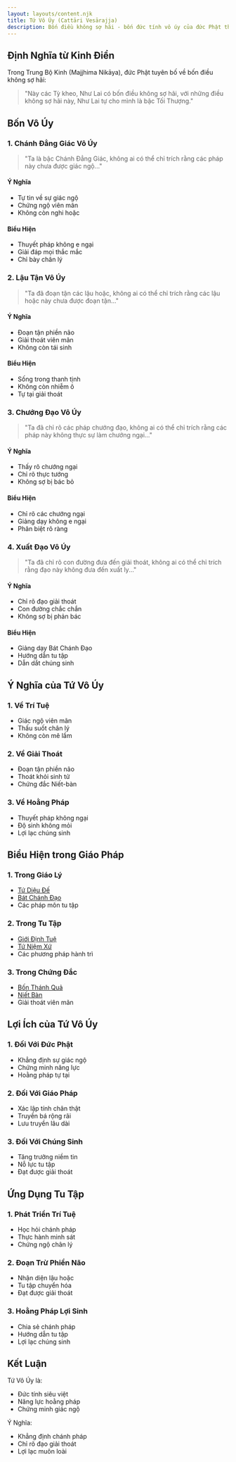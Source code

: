 ```yaml
---
layout: layouts/content.njk
title: Tứ Vô Úy (Cattāri Vesārajja)
description: Bốn điều không sợ hãi - bốn đức tính vô úy của đức Phật thể hiện sự giác ngộ viên mãn
---
```


## Định Nghĩa từ Kinh Điển

Trong Trung Bộ Kinh (Majjhima Nikāya), đức Phật tuyên bố về bốn điều không sợ hãi:

> "Này các Tỳ kheo, Như Lai có bốn điều không sợ hãi, với những điều không sợ hãi này, Như Lai tự cho mình là bậc Tối Thượng."

## Bốn Vô Úy

### 1. Chánh Đẳng Giác Vô Úy
> "Ta là bậc Chánh Đẳng Giác, không ai có thể chỉ trích rằng các pháp này chưa được giác ngộ..."

#### Ý Nghĩa
- Tự tin về sự giác ngộ
- Chứng ngộ viên mãn
- Không còn nghi hoặc

#### Biểu Hiện
- Thuyết pháp không e ngại
- Giải đáp mọi thắc mắc
- Chỉ bày chân lý

### 2. Lậu Tận Vô Úy
> "Ta đã đoạn tận các lậu hoặc, không ai có thể chỉ trích rằng các lậu hoặc này chưa được đoạn tận..."

#### Ý Nghĩa
- Đoạn tận phiền não
- Giải thoát viên mãn
- Không còn tái sinh

#### Biểu Hiện
- Sống trong thanh tịnh
- Không còn nhiễm ô
- Tự tại giải thoát

### 3. Chướng Đạo Vô Úy
> "Ta đã chỉ rõ các pháp chướng đạo, không ai có thể chỉ trích rằng các pháp này không thực sự làm chướng ngại..."

#### Ý Nghĩa
- Thấy rõ chướng ngại
- Chỉ rõ thực tướng
- Không sợ bị bác bỏ

#### Biểu Hiện
- Chỉ rõ các chướng ngại
- Giảng dạy không e ngại
- Phân biệt rõ ràng

### 4. Xuất Đạo Vô Úy
> "Ta đã chỉ rõ con đường đưa đến giải thoát, không ai có thể chỉ trích rằng đạo này không đưa đến xuất ly..."

#### Ý Nghĩa
- Chỉ rõ đạo giải thoát
- Con đường chắc chắn
- Không sợ bị phản bác

#### Biểu Hiện
- Giảng dạy Bát Chánh Đạo
- Hướng dẫn tu tập
- Dẫn dắt chúng sinh

## Ý Nghĩa của Tứ Vô Úy

### 1. Về Trí Tuệ
- Giác ngộ viên mãn
- Thấu suốt chân lý
- Không còn mê lầm

### 2. Về Giải Thoát
- Đoạn tận phiền não
- Thoát khỏi sinh tử
- Chứng đắc Niết-bàn

### 3. Về Hoằng Pháp
- Thuyết pháp không ngại
- Độ sinh không mỏi
- Lợi lạc chúng sinh

## Biểu Hiện trong Giáo Pháp

### 1. Trong Giáo Lý
- [Tứ Diệu Đế](/content/tu-dieu-de/)
- [Bát Chánh Đạo](/content/bat-chanh-dao/)
- Các pháp môn tu tập

### 2. Trong Tu Tập
- [Giới Định Tuệ](/content/tamhoc/)
- [Tứ Niệm Xứ](/content/tu-niem-xu/)
- Các phương pháp hành trì

### 3. Trong Chứng Đắc
- [Bốn Thánh Quả](/content/bon-thanh-qua/)
- [Niết Bàn](/content/niet-ban/)
- Giải thoát viên mãn

## Lợi Ích của Tứ Vô Úy

### 1. Đối Với Đức Phật
- Khẳng định sự giác ngộ
- Chứng minh năng lực
- Hoằng pháp tự tại

### 2. Đối Với Giáo Pháp
- Xác lập tính chân thật
- Truyền bá rộng rãi
- Lưu truyền lâu dài

### 3. Đối Với Chúng Sinh
- Tăng trưởng niềm tin
- Nỗ lực tu tập
- Đạt được giải thoát

## Ứng Dụng Tu Tập

### 1. Phát Triển Trí Tuệ
- Học hỏi chánh pháp
- Thực hành minh sát
- Chứng ngộ chân lý

### 2. Đoạn Trừ Phiền Não
- Nhận diện lậu hoặc
- Tu tập chuyển hóa
- Đạt được giải thoát

### 3. Hoằng Pháp Lợi Sinh
- Chia sẻ chánh pháp
- Hướng dẫn tu tập
- Lợi lạc chúng sinh

## Kết Luận

Tứ Vô Úy là:
- Đức tính siêu việt
- Năng lực hoằng pháp
- Chứng minh giác ngộ

Ý Nghĩa:
- Khẳng định chánh pháp
- Chỉ rõ đạo giải thoát
- Lợi lạc muôn loài
